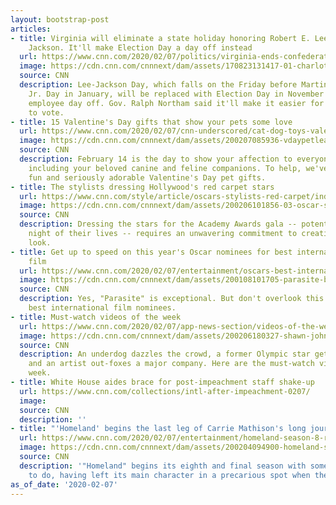 ```yaml
---
layout: bootstrap-post
articles:
- title: Virginia will eliminate a state holiday honoring Robert E. Lee and Stonewall
    Jackson. It'll make Election Day a day off instead
  url: https://www.cnn.com/2020/02/07/politics/virginia-ends-confederate-holiday-replace-election-day-trnd/index.html
  image: https://cdn.cnn.com/cnnnext/dam/assets/170823131417-01-charlottesville-statue-robert-e-lee-super-tease.jpg
  source: CNN
  description: Lee-Jackson Day, which falls on the Friday before Martin Luther King,
    Jr. Day in January, will be replaced with Election Day in November as a state
    employee day off. Gov. Ralph Northam said it'll make it easier for Virginians
    to vote.
- title: 15 Valentine's Day gifts that show your pets some love
  url: https://www.cnn.com/2020/02/07/cnn-underscored/cat-dog-toys-valentines-day/index.html
  image: https://cdn.cnn.com/cnnnext/dam/assets/200207085936-vdaypetlead-super-tease.jpg
  source: CNN
  description: February 14 is the day to show your affection to everyone you love,
    including your beloved canine and feline companions. To help, we've gathered 15
    fun and seriously adorable Valentine's Day pet gifts.
- title: The stylists dressing Hollywood's red carpet stars
  url: https://www.cnn.com/style/article/oscars-stylists-red-carpet/index.html
  image: https://cdn.cnn.com/cnnnext/dam/assets/200206101856-03-oscar-stylists-super-tease.jpg
  source: CNN
  description: Dressing the stars for the Academy Awards gala -- potentially the biggest
    night of their lives -- requires an unwavering commitment to creating an unforgettable
    look.
- title: Get up to speed on this year's Oscar nominees for best international feature
    film
  url: https://www.cnn.com/2020/02/07/entertainment/oscars-best-international-feature-film/index.html
  image: https://cdn.cnn.com/cnnnext/dam/assets/200108101705-parasite-bong-joon-ho-1-super-tease.jpg
  source: CNN
  description: Yes, "Parasite" is exceptional. But don't overlook this year's other
    best international film nominees.
- title: Must-watch videos of the week
  url: https://www.cnn.com/2020/02/07/app-news-section/videos-of-the-week-mobile-february-7/index.html
  image: https://cdn.cnn.com/cnnnext/dam/assets/200206180327-shawn-johnson-baby-video-shamed-super-tease.jpg
  source: CNN
  description: An underdog dazzles the crowd, a former Olympic star gets mom-shamed,
    and an artist out-foxes a major company. Here are the must-watch videos of the
    week.
- title: White House aides brace for post-impeachment staff shake-up
  url: https://www.cnn.com/collections/intl-after-impeachment-0207/
  image: 
  source: CNN
  description: ''
- title: "'Homeland' begins the last leg of Carrie Mathison's long journey"
  url: https://www.cnn.com/2020/02/07/entertainment/homeland-season-8-review/index.html
  image: https://cdn.cnn.com/cnnnext/dam/assets/200204094900-homeland-season-8-super-tease.jpg
  source: CNN
  description: '"Homeland" begins its eighth and final season with some cleaning up
    to do, having left its main character in a precarious spot when the last one ended.'
as_of_date: '2020-02-07'
---
```


